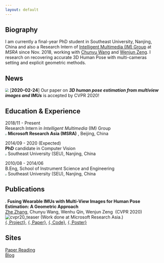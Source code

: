 ```yaml
---
layout: default
---
```


## Biography

I am currently a final-year PhD student in Southeast University, Nanjing, China and also a Research Intern of [Intelligent Multimedia (IM) Group](https://www.microsoft.com/en-us/research/group/internet-media/) at *MSRA* since Nov. 2018, working with [Chunyu Wang](https://www.chunyuwang.org/) and [Wenjun Zeng](https://www.microsoft.com/en-us/research/people/wezeng/). 
I research on recovering accurate 3D Human Pose with multi-cameras setting and explicit geometric methods. 


## News

<img src="https://cdn.jsdelivr.net/gh/zhezh/zhezh.github.io@master/src/exclam.png" style="zoom:70%;" /> [**2020-02-24**] Our paper on ***3D human pose estimation from multiview images and IMUs*** is accepted by CVPR 2020!

## Education & Experience
2018/11 - Present  
Research Intern in *Intelligent Multimedia* (IM) Group  
<img src="https://cdn.jsdelivr.net/gh/zhezh/zhezh.github.io@master/src/microsoft_logo.jpg" style="zoom:30%;" /> **Microsoft Research Asia (MSRA)** , Beijing, China  

2014/09 - 2020 (Expected)  
**PhD** candidate in Computer Vision  
<img src="https://cdn.jsdelivr.net/gh/zhezh/zhezh.github.io@master/src/small_seu.jpg" style="zoom:30%;" /> Southeast University (SEU), Nanjing, China  

2010/08 - 2014/06  
B.Eng, School of Instrument Science and Engineering  
<img src="https://cdn.jsdelivr.net/gh/zhezh/zhezh.github.io@master/src/small_seu.jpg" style="zoom:30%;" /> Southeast University (SEU), Nanjing, China  

## Publications

<img src="https://cdn.jsdelivr.net/gh/zhezh/zhezh.github.io@master/src/paper.png" style="zoom:20%;" /> **Fusing Wearable IMUs with Multi-View Images for Human Pose Estimation: A Geometric Approach**  
<u>Zhe Zhang</u>, Chunyu Wang, Wenhu Qin, Wenjun Zeng  (CVPR 2020)  
![cvpr20_teaser](https://cdn.jsdelivr.net/gh/zhezh/zhezh.github.io@master/src/cvpr2020/05755-teaser-banner.png) 
(Work done at Microsoft Research Asia.)  
[{<img src="https://cdn.jsdelivr.net/gh/zhezh/zhezh.github.io@master/src/project.png" style="zoom:20%;" /> Project}](https://www.zhe-zhang.com/cvpr2020),  [{<img src="https://cdn.jsdelivr.net/gh/zhezh/zhezh.github.io@master/src/pdf.png" style="zoom:20%;" /> Paper}](https://arxiv.org/abs/2003.11163),  [{<img src="https://cdn.jsdelivr.net/gh/zhezh/zhezh.github.io@master/src/code.png" style="zoom:20%;" /> Code}](https://aka.ms/imu-human-pose), [{<img src="https://cdn.jsdelivr.net/gh/zhezh/zhezh.github.io@master/src/poster.png" style="zoom:20%;" /> Poster}](https://cdn.jsdelivr.net/gh/zhezh/zhezh.github.io@master/src/cvpr2020/05755-poster.pdf)   






## Sites
[Paper Reading](https://www.zhe-zhang.com/paper-reading/)  
[Blog](https://www.zhe-zhang.com/blog/)  

